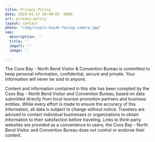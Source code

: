```yaml
---
title: Privacy Policy
date: 2019-01-17 20:40:03 -0800
url: privacy-policy
layout: contact
photo: "/img/couple-kayak-facing-camera.jpg"
seo:
  description: ''
  title: ''
  imgalt: ''
  image: ''

---
```

The Coos Bay - North Bend Visitor & Convention Bureau is committed to keep personal information, confidential, secure and private. Your information will never be sold to anyone.

Content and information contained in this site has been compiled by the Coos Bay - North Bend Visitor and Convention Bureau, based on data submitted directly from local tourism promotion partners and business entities. While every effort is made to ensure the accuracy of this information, all data is subject to change without notice. Travelers are advised to contact individual businesses or organizations to obtain information to their satisfaction before traveling. Links to third-party websites are provided as a convenience to users; the Coos Bay - North Bend Visitor and Convention Bureau does not control or endorse their content.